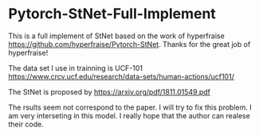 # Pytorch-StNet-Full-Implement
This is a full implement of StNet based on the work of hyperfraise  https://github.com/hyperfraise/Pytorch-StNet. Thanks for the great job of hyperfraise!

The data set I use in trainning is UCF-101 https://www.crcv.ucf.edu/research/data-sets/human-actions/ucf101/

The StNet is proposed by https://arxiv.org/pdf/1811.01549.pdf
 
The rsults seem not correspond to the paper. I will try to fix this problem. I am very interseting in this model. I really hope that the author can realese their code.

